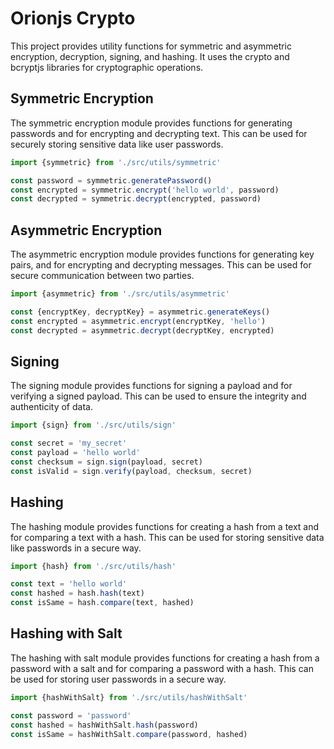 # Orionjs Crypto

This project provides utility functions for symmetric and asymmetric encryption, decryption, signing, and hashing. It uses the crypto and bcryptjs libraries for cryptographic operations.

## Symmetric Encryption

The symmetric encryption module provides functions for generating passwords and for encrypting and decrypting text. This can be used for securely storing sensitive data like user passwords.

```ts
import {symmetric} from './src/utils/symmetric'

const password = symmetric.generatePassword()
const encrypted = symmetric.encrypt('hello world', password)
const decrypted = symmetric.decrypt(encrypted, password)
```

## Asymmetric Encryption

The asymmetric encryption module provides functions for generating key pairs, and for encrypting and decrypting messages. This can be used for secure communication between two parties.

```ts
import {asymmetric} from './src/utils/asymmetric'

const {encryptKey, decryptKey} = asymmetric.generateKeys()
const encrypted = asymmetric.encrypt(encryptKey, 'hello')
const decrypted = asymmetric.decrypt(decryptKey, encrypted)
```

## Signing

The signing module provides functions for signing a payload and for verifying a signed payload. This can be used to ensure the integrity and authenticity of data.

```ts
import {sign} from './src/utils/sign'

const secret = 'my_secret'
const payload = 'hello world'
const checksum = sign.sign(payload, secret)
const isValid = sign.verify(payload, checksum, secret)
```

## Hashing

The hashing module provides functions for creating a hash from a text and for comparing a text with a hash. This can be used for storing sensitive data like passwords in a secure way.

```ts
import {hash} from './src/utils/hash'

const text = 'hello world'
const hashed = hash.hash(text)
const isSame = hash.compare(text, hashed)
```

## Hashing with Salt

The hashing with salt module provides functions for creating a hash from a password with a salt and for comparing a password with a hash. This can be used for storing user passwords in a secure way.

```ts
import {hashWithSalt} from './src/utils/hashWithSalt'

const password = 'password'
const hashed = hashWithSalt.hash(password)
const isSame = hashWithSalt.compare(password, hashed)
```
